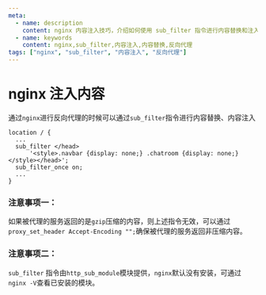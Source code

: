 ```yaml
---
meta:
  - name: description
    content: nginx 内容注入技巧，介绍如何使用 sub_filter 指令进行内容替换和注入
  - name: keywords
    content: nginx,sub_filter,内容注入,内容替换,反向代理
tags: ["nginx", "sub_filter", "内容注入", "反向代理"]
---
```


# nginx 注入内容


通过`nginx`进行反向代理的时候可以通过`sub_filter`指令进行内容替换、内容注入

```Nginx
location / {
  ...
  sub_filter </head>
      '<style>.navbar {display: none;} .chatroom {display: none;}</style></head>';
  sub_filter_once on;
  ...
}
```


### 注意事项一：

如果被代理的服务返回的是`gzip`压缩的内容，则上述指令无效，可以通过`proxy_set_header Accept-Encoding "";`确保被代理的服务返回非压缩内容。

### 注意事项二：


`sub_filter` 指令由`http_sub_module`模块提供，`nginx`默认没有安装，可通过`nginx -V`查看已安装的模块。





